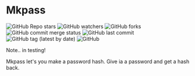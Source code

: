 # Mkpass

![GitHub Repo stars](https://img.shields.io/github/stars/ghosthunter15/Power?style=plastic) ![GitHub watchers](https://img.shields.io/github/watchers/ghosthunter15/Power?style=plastic) ![GitHub forks](https://img.shields.io/github/forks/ghosthunter15/Power?style=plastic) ![GitHub commit merge status](https://img.shields.io/github/commit-status/ghosthunter15/Power/master/21181e24534df1f4f137b2c00f6b84c3f7f17212?style=plastic) ![GitHub last commit](https://img.shields.io/github/last-commit/ghosthunter15/Power?style=plastic) ![GitHub tag (latest by date)](https://img.shields.io/github/v/tag/ghosthunter15/Power?style=plastic) ![GitHub](https://img.shields.io/github/license/ghosthunter15/Power?style=plastic)


Note.. in testing!


Mkpass let's you make a password hash. Give ia a password and get a hash back.
